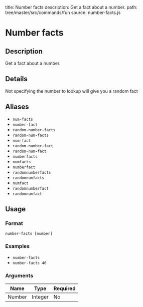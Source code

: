 title: Number facts
description: Get a fact about a number.
path: tree/master/src/commands/fun
source: number-facts.js

# Number facts

## Description

Get a fact about a number.

## Details

Not specifying the number to lookup will give you a random fact

## Aliases

* `num-facts`
* `number-fact`
* `random-number-facts`
* `random-num-facts`
* `num-fact`
* `random-number-fact`
* `random-num-fact`
* `numberfacts`
* `numfacts`
* `numberfact`
* `randomnumberfacts`
* `randomnumfacts`
* `numfact`
* `randomnumberfact`
* `randomnumfact`

## Usage

### Format

`number-facts [number]`

### Examples

* `number-facts`
* `number-facts 46`

### Arguments

| Name   | Type    | Required |
|--------|---------|----------|
| Number | Integer | No       |
